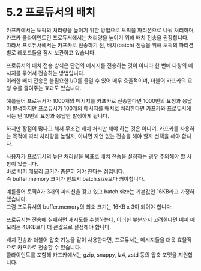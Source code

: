 # 5.2 프로듀서의 배치

카프카에서는 토픽의 처리량을 높이기 위한 방법으로 토픽을 파티션으로 나눠 처리하며, 카프카 클라이언트인 프로듀서에서는 처리량을 높이기 위해 배치 전송을 권장합니다.  
따라서 프로듀서에서는 카프카로 전송하기 전, 배치(batch) 전송을 위해 토픽의 파티션별로 레코드들을 잠시 보관하고 있습니다.  

프로듀서의 배치 전송 방식은 단건의 메시지를 전송하는 것이 아니라 한 번에 다량의 메시지를 묶어서 전송하는 방법입니다.  
이러한 배치 전송은 불필요한 I/O를 줄일 수 있어 매우 효율적이며, 더불어 카프카의 요청 수를 줄여주는 효과도 있습니다.  

예를들어 프로듀서가 1000개의 메시지를 카프카로 전송한다면 1000번의 요청과 응답이 발생하지만 프로듀서가 100개의 메시지를 배치로 처리한다면 카프카와 프로듀서에서는 단 10번의 요청과 응답만 발생하게 됩니다.  

하지만 장점이 많다고 해서 무조건 배치 처리만 해야 하는 것은 아니며, 카프카를 사용하는 목적에 따라 처리량을 높일지, 아니면 지연 없는 전송을 해야 할지 선택을 해야 합니다.  

사용자가 프로듀서의 높은 처리량을 목표로 배치 전송을 설정하는 경우 주의해야 할 사항이 있습니다.  
바로 버퍼 메모리 크기가 충분히 커야 한다는 점입니다.  
즉 buffer.memory 크기가 반드시 batch.size보다 커야합니다.  

예를들어 토픽A가 3개의 파티션을 갖고 있고 batch.size는 기본값인 16KB라고 가정하겠습니다.  
그럼 프로듀서의 buffer.memory의 최소 크기는 16KB x 3이 되어야 합니다.  

프로듀서는 전송에 실패하면 재시도를 수행하는데, 이러한 부분까지 고려한다면 버퍼 메모리는 48KB보다 더 큰값으로 설정해야 합니다.  

배치 전송과 더불어 압축 기능을 같이 사용한다면, 프로듀서는 메시지들을 더욱 효율적으로 카프카로 전송할 수 있습니다.  
클라이언트를 포함해 카프카에서는 gzip, snappy, lz4, zstd 등의 압축 포맷을 지원합니다.  


